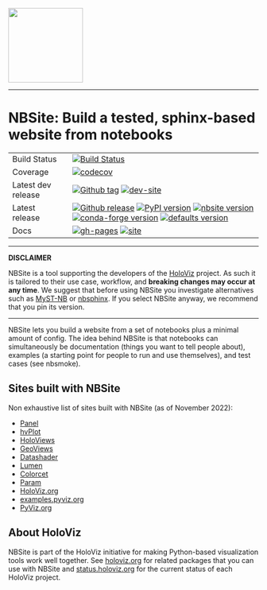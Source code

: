 <img src="https://github.com/pyviz-dev/nbsite/raw/main/site/doc/_static/nbsite-logo.png" height=150><br>

-----------------

# NBSite: Build a tested, sphinx-based website from notebooks

|    |    |
| --- | --- |
| Build Status | [![Build Status](https://github.com/pyviz-dev/nbsite/workflows/tests/badge.svg)](https://github.com/pyviz-dev/nbsite/actions?query=workflow%3Atests)
| Coverage | [![codecov](https://codecov.io/gh/pyviz-dev/nbsite/branch/main/graph/badge.svg)](https://codecov.io/gh/pyviz-dev/nbsite) |
| Latest dev release | [![Github tag](https://img.shields.io/github/tag/pyviz-dev/nbsite.svg?label=tag&colorB=11ccbb)](https://github.com/pyviz-dev/nbsite/tags) [![dev-site](https://img.shields.io/website-up-down-green-red/https/pyviz-dev.github.io/nbsite-dev.svg?label=dev%20website)](https://pyviz-dev.github.io/nbsite-dev/)|
| Latest release | [![Github release](https://img.shields.io/github/release/pyviz-dev/nbsite.svg?label=tag&colorB=11ccbb)](https://github.com/pyviz-dev/nbsite/releases) [![PyPI version](https://img.shields.io/pypi/v/nbsite.svg?colorB=cc77dd)](https://pypi.python.org/pypi/nbsite) [![nbsite version](https://img.shields.io/conda/v/pyviz/nbsite.svg?colorB=4488ff&style=flat)](https://anaconda.org/pyviz/nbsite) [![conda-forge version](https://img.shields.io/conda/v/conda-forge/nbsite.svg?label=conda%7Cconda-forge&colorB=4488ff)](https://anaconda.org/conda-forge/nbsite) [![defaults version](https://img.shields.io/conda/v/anaconda/nbsite.svg?label=conda%7Cdefaults&style=flat&colorB=4488ff)](https://anaconda.org/anaconda/nbsite) |
| Docs | [![gh-pages](https://img.shields.io/github/last-commit/pyviz/nbsite/gh-pages.svg)](https://github.com/pyviz/nbsite/tree/gh-pages) [![site](https://img.shields.io/website-up-down-green-red/https/nbsite.pyviz.org.svg)](https://nbsite.pyviz.org) |

---

**DISCLAIMER**

NBSite is a tool supporting the developers of the [HoloViz](https://holoviz/org) project. As such it is tailored to their use case, workflow, and **breaking changes may occur at any time**. We suggest that before using NBSite you investigate alternatives such as [MyST-NB](https://myst-nb.readthedocs.io) or [nbsphinx](https://nbsphinx.readthedocs.io/). If you select NBSite anyway, we recommend that you pin its version.

---

NBSite lets you build a website from a set of notebooks plus a minimal
amount of config. The idea behind NBSite is that notebooks can simultaneously be documentation (things you want to tell people about), examples (a starting point for people to run and use themselves), and test cases (see nbsmoke).

## Sites built with NBSite

Non exhaustive list of sites built with NBSite (as of November 2022):

- [Panel](https://panel.holoviz.org/)
- [hvPlot](https://hvplot.holoviz.org/)
- [HoloViews](https://holoviews.org/)
- [GeoViews](https://geoviews.org/)
- [Datashader](https://datashader.org/)
- [Lumen](https://lumen.holoviz.org/)
- [Colorcet](https://colorcet.holoviz.org/)
- [Param](https://param.holoviz.org/)
- [HoloViz.org](https://holoviz.org/)
- [examples.pyviz.org](https://examples.pyviz.org/)
- [PyViz.org](https://pyviz.org/)

## About HoloViz

NBSite is part of the HoloViz initiative for making Python-based visualization tools work well together.
See [holoviz.org](https://holoviz.org/) for related packages that you can use with NBSite and
[status.holoviz.org](https://status.holoviz.org/) for the current status of each HoloViz project.
